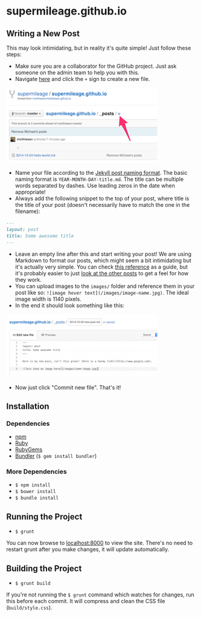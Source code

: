 # supermileage.github.io

## Writing a New Post
This may look intimidating, but in reality it's quite simple! Just follow these steps:
- Make sure you are a collaborator for the GitHub project. Just ask someone on the admin team to help you with this.
- Navigate [here](https://github.com/supermileage/supermileage.github.io/tree/master/_posts) and click the `+` sign to create a new file.

![plus sign](images/readme-new-file.png)
- Name your file according to the [Jekyll post naming format](http://jekyllrb.com/docs/posts/#creating-post-files). The basic naming format is `YEAR-MONTH-DAY-title.md`. The title can be multiple words separated by dashes. Use leading zeros in the date when appropriate!
- Always add the following snippet to the top of your post, where title is the title of your post (doesn't necessarily have to match the one in the filename):
```markdown
---
layout: post
title: Some awesome title
---
```
- Leave an empty line after this and start writing your post! We are using Markdown to format our posts, which might seem a bit intimidating but it's actually very simple. You can check [this reference](https://daringfireball.net/projects/markdown/basics) as a guide, but it's probably easier to just [look at the other posts](https://github.com/supermileage/supermileage.github.io/tree/master/_posts) to get a feel for how they work.
- You can upload images to the `images/` folder and reference them in your post like so: `![image hover text](/images/image-name.jpg)`. The ideal image width is 1140 pixels.
- In the end it should look something like this:

![post example](images/readme-file-example.png)
- Now just click "Commit new file". That's it!

## Installation

### Dependencies
- [npm](https://www.npmjs.com/)
- [Ruby](https://www.ruby-lang.org/)
- [RubyGems](https://rubygems.org/)
- [Bundler](http://bundler.io/) (`$ gem install bundler`)

### More Dependencies
- `$ npm install`
- `$ bower install`
- `$ bundle install`

## Running the Project
- `$ grunt`

You can now browse to [localhost:8000](http://localhost:8000/) to view the site. There's no need to restart grunt after you make changes, it will update automatically.

## Building the Project
- `$ grunt build`

If you're not running the `$ grunt` command which watches for changes, run this before each commit. It will compress and clean the CSS file (`build/style.css`).
